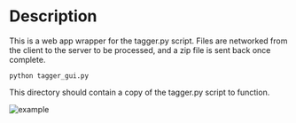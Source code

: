 # Description

This is a web app wrapper for the tagger.py script. Files are networked from the client to the server to be processed, and a zip file is sent back once complete.

```shell
python tagger_gui.py
```

This directory should contain a copy of the tagger.py script to function.

![example](https://i.hcampbell.dev/ws9reh8efe.png)
